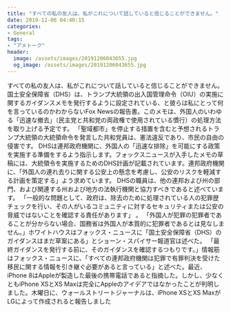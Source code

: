 ```yaml
---
title: "すべての私の友人は、私がこれについて話していると信じることができません。"
date: 2019-12-06 04:40:15
categories:
- General
tags:
- "アメトーク"
header:
  image: /assets/images/20191206043655.jpg
  og_image: /assets/images/20191206043655.jpg
---
```


すべての私の友人は、私がこれについて話していると信じることができません。国土安全保障省（DHS）は、トランプ大統領の出入国管理命令（OIU）の実施に関するガイダンスメモを発行するように設定されている、と彼らは私にとって何を言っているのかわからないFox Newsの報告書。このメモは、外国人のいわゆる「迅速な撤去」（民主党と共和党の両政権で使用されている慣行）の処理方法を取り上げる予定です。 「聖域都市」を停止する措置を含むと予想されるトランプ大統領の大統領命令を発言した共和党員は、憲法違反であり、市民の自由の侵害です。 DHSは連邦政府機関に、外国人の「迅速な排除」を可能にする政策を実施する準備をするよう指示します。フォックスニュースが入手したメモの草稿には、大統領令を実施するためのDHS計画が記載されています。連邦政府機関に、「外国人の連れ去りに関する公安上の懸念を考慮し、公安のリスクを軽減する計画を策定する」よう求めています。 DHSの職員は、他の連邦および州の部門、および関連する州および地方の法執行機関と協力すべきであると述べています。 「一般的な問題として、政府は、除去のために処理されている人の犯罪歴チェックを行い、その人がいるコミュニティに対するセキュリティまたは公安の脅威ではないことを確認する責任があります」 。 「外国人が犯罪の犯罪者であることが分からない場合、国務省は外国人が本質的に犯罪者であるとは見なしません。」ホワイトハウスはフォックス・ニュースに「国土安全保障省（DHS）のガイダンスはまだ草案にある」とショーン・スパイサー報道官は述べた。 「最終ガイダンスを発行する前に、そのガイダンスを確認するつもりです。」情報筋はフォックス・ニュースに、「すべての連邦政府機関は犯罪で有罪判決を受けた移民に関する情報を引き継ぐ必要があると言っている」と述べた。最近、iPhone 8はAppleが製造した最後の携帯電話であると指摘した。しかし、少なくともiPhone XSとXS Maxは完全にAppleのアイデアではなかったことが判明しました。木曜日に、ウォールストリートジャーナルは、iPhone XSとXS MaxがLGによって作成されると報告しました
